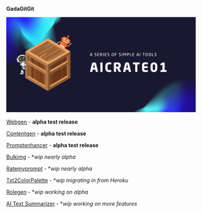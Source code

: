 **GadaGitGit**

![aicrate01-series](aicrate01.png)

[Webgen](https://github.com/hizzybabe/webgen) - **alpha test release**

[Contentgen](https://github.com/hizzybabe/contentgen) - **alpha test release**

[Promptenhancer](https://github.com/hizzybabe/promptenhancer) - **alpha test release**

[Bulkimg](https://github.com/hizzybabe/bulkimg) - **wip nearly alpha*

[Ratemyprompt](https://github.com/hizzybabe/ratemyprompt) - **wip nearly alpha*

[Txt2ColorPalette](https://github.com/hizzybabe/txt-2-color-palette) - **wip migrating in from Heroku*

[Rolegen](https://github.com/hizzybabe/rolegen) - **wip working on alpha*

[AI Text Summarizer](https://github.com/hizzybabe/ez-ai-summarizer) - **wip working on more features*